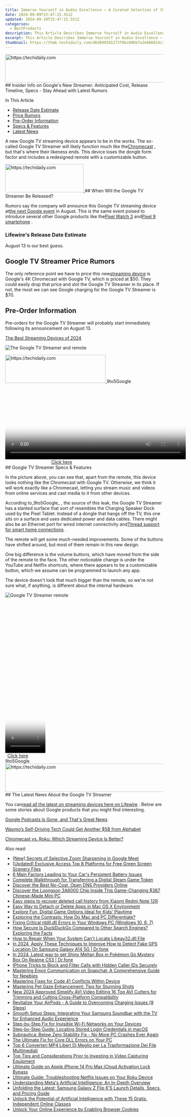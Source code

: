 ```yaml
---
title: Immerse Yourself in Audio Excellence – A Curated Selection of the 15 Best Movies with Dolby Atmos for Home Viewers
date: 2024-09-09T15:47:15.551Z
updated: 2024-09-10T15:47:15.551Z
categories:
  - BestProducts
description: This Article Describes Immerse Yourself in Audio Excellence – A Curated Selection of the 15 Best Movies with Dolby Atmos for Home Viewers
excerpt: This Article Describes Immerse Yourself in Audio Excellence – A Curated Selection of the 15 Best Movies with Dolby Atmos for Home Viewers
thumbnail: https://thmb.techidaily.com/d6d8993d1273f8bc00bb7a2e686014c201566f37966420d7b78cb492b551351d.jpg
---
```


<!-- affiliate ads begin -->
<a href="https://ephamedtechinc.pxf.io/c/5597632/2130531/26400" target="_top" id="2130531">
  <img src="//a.impactradius-go.com/display-ad/26400-2130531" border="0" alt="https://techidaily.com" width="728" height="90"/>
</a>
<img height="0" width="0" src="https://ephamedtechinc.pxf.io/i/5597632/2130531/26400" style="position:absolute;visibility:hidden;" border="0" />
<!-- affiliate ads end -->
## Insider Info on Google's New Streamer: Anticipated Cost, Release Timeline, Specs - Stay Ahead with Latest Rumors

In This Article

* [Release Date Estimate](https://www.lifewire.com/#toc-when-will-the-google-tv-streamer-be-released)
* [Price Rumors](https://www.lifewire.com/#toc-google-tv-streamer-price-rumors)
* [Pre-Order Information](https://www.lifewire.com/#toc-pre-order-information)
* [Specs & Features](https://www.lifewire.com/#toc-google-tv-streamer-specs--features)
* [Latest News](https://www.lifewire.com/#toc-the-latest-news-about-the-google-tv-streamer)

 A new Google TV streaming device appears to be in the works. The so-called Google TV Streamer will likely function much like the[Chromecast](https://www.lifewire.com/guide-to-chromecast-2438213) , but that's where their likeness ends. This device loses the dongle form factor and includes a redesigned remote with a customizable button.  

<!-- affiliate ads begin -->
<a href="https://aligracehair.sjv.io/c/5597632/2135412/19272" target="_top" id="2135412">
  <img src="//a.impactradius-go.com/display-ad/19272-2135412" border="0" alt="https://techidaily.com" width="250" height="90"/>
</a>
<img height="0" width="0" src="https://aligracehair.sjv.io/i/5597632/2135412/19272" style="position:absolute;visibility:hidden;" border="0" />
<!-- affiliate ads end -->
## When Will the Google TV Streamer Be Released?

 Rumors say the company will announce this Google TV streaming device at[the next Google event](https://www.lifewire.com/google-event-5205756) in August. This is the same event poised to introduce several other Google products like the[Pixel Watch 3](https://www.lifewire.com/google-pixel-watch-3-8431024) and[Pixel 9 smartphone](https://www.lifewire.com/google-pixel-9-8630767) .  

### Lifewire's Release Date Estimate

August 13 is our best guess.

## Google TV Streamer Price Rumors

 The only reference point we have to price this new[streaming device](https://www.lifewire.com/what-is-a-streaming-device-5208767) is Google's 4K Chromecast with Google TV, which is priced at $50\. They could easily drop that price and slot the Google TV Streamer in its place. If not, the most we can see Google charging for the Google TV Streamer is $70.

## Pre-Order Information

 Pre-orders for the Google TV Streamer will probably start immediately following its announcement on August 13.

[The Best Streaming Devices of 2024](https://www.lifewire.com/best-streaming-devices-8682806)

![The Google TV Streamer and remote](https://www.lifewire.com/thmb/-vnWbTJuk9OzmaxhkBjEiqhYPRA=/960x0/filters:no_upscale():max_bytes(200000):strip_icc():format(webp)/google-tv-streamer-remote-f778bf371f604247a3e9592a4f4d4f6b.jpg)

<!-- affiliate ads begin -->
<a href="https://wigfever.sjv.io/c/5597632/2014850/22899" target="_top" id="2014850">
  <img src="//a.impactradius-go.com/display-ad/22899-2014850" border="0" alt="https://techidaily.com" width="320" height="90"/>
</a>
<img height="0" width="0" src="https://wigfever.sjv.io/i/5597632/2014850/22899" style="position:absolute;visibility:hidden;" border="0" />
<!-- affiliate ads end -->
9to5Google

<!-- affiliate ads begin -->
<span id="1983472">
					<video width="576" height="240" style="cursor:pointer"
           poster="//a.impactradius-go.com/display-clicktoplayimage/1983472.png"
           onclick="if(!this.playClicked){this.play();this.setAttribute('controls',true);this.playClicked=true;}">
	   <source src="//a.impactradius-go.com/display-ad/22993-1983472">
	   <img src="//a.impactradius-go.com/display-clicktoplayimage/1983472.png" style="border: none; height: 100%; width: 100%; object-fit: contain">
	</video>
	<div style="width:360px;text-align:center"><a href="javascript:window.open(decodeURIComponent('https%3A%2F%2Fhomestyler.sjv.io%2Fc%2F5597632%2F1983472%2F22993'), '_blank');void(0);">Click here</a></div>
</span>
<img height="0" width="0" src="https://imp.pxf.io/i/5597632/1983472/22993" style="position:absolute;visibility:hidden;" border="0" />
<!-- affiliate ads end -->
## Google TV Streamer Specs & Features

 In the picture above, you can see that, apart from the remote, this device looks nothing like the Chromecast with Google TV. Otherwise, we think it will work exactly like a Chromecast, letting you stream music and videos from online services and cast media to it from other devices.

 According to_9to5Google_ , the source of this leak, the Google TV Streamer has a slanted surface that sort of resembles the Charging Speaker Dock used by the Pixel Tablet. Instead of a dongle that hangs off the TV, this one sits on a surface and uses dedicated power and data cables. There might also be an Ethernet port for wired internet connectivity and[Thread support for smart home connections](https://9to5google.com/2024/07/28/google-tv-streamer-fcc/) .

 The remote will get some much-needed improvements. Some of the buttons have shifted around, but most of them remain in this new design.

 One big difference is the volume buttons, which have moved from the side of the remote to the face. The other noticeable change is under the YouTube and Netflix shortcuts, where there appears to be a customizable button, which we assume can be programmed to launch any app.

 The device doesn't look that much bigger than the remote, so we're not sure what, if anything, is different about the internal hardware.  

![Google TV Streamer remote](https://www.lifewire.com/thmb/a47wfU6UCU7urolc1HR8HsvT2D8=/960x0/filters:no_upscale():max_bytes(200000):strip_icc():format(webp)/Google-TV-Streamer-Remote-ee116f9ff7d44f16a632d2414517c129.jpg)

<!-- affiliate ads begin -->
<span id="1975648">
					<video width="128" height="480" style="cursor:pointer"
           poster="//a.impactradius-go.com/display-clicktoplayimage/1975648.png"
           onclick="if(!this.playClicked){this.play();this.setAttribute('controls',true);this.playClicked=true;}">
	   <source src="//a.impactradius-go.com/display-ad/22993-1975648">
	   <img src="//a.impactradius-go.com/display-clicktoplayimage/1975648.png" style="border: none; height: 100%; width: 100%; object-fit: contain">
	</video>
	<div style="width:80px;text-align:center"><a href="javascript:window.open(decodeURIComponent('https%3A%2F%2Fhomestyler.sjv.io%2Fc%2F5597632%2F1975648%2F22993'), '_blank');void(0);">Click here</a></div>
</span>
<img height="0" width="0" src="https://imp.pxf.io/i/5597632/1975648/22993" style="position:absolute;visibility:hidden;" border="0" />
<!-- affiliate ads end -->
9to5Google

<!-- affiliate ads begin -->
<a href="https://appsumo.8odi.net/c/5597632/2123726/7443" target="_top" id="2123726">
  <img src="//a.impactradius-go.com/display-ad/7443-2123726" border="0" alt="https://techidaily.com" width="600" height="90"/>
</a>
<img height="0" width="0" src="https://appsumo.8odi.net/i/5597632/2123726/7443" style="position:absolute;visibility:hidden;" border="0" />
<!-- affiliate ads end -->
## The Latest News About the Google TV Streamer

 You can[read all the latest on streaming devices here on Lifewire](https://www.lifewire.com/streaming-news-4797038) . Below are some stories about Google products that you might find interesting.

[Google Podcasts Is Gone, and That's Great News](https://www.lifewire.com/google-podcasts-is-gone-8628147)

[Waymo’s Self-Driving Tech Could Get Another $5B from Alphabet](https://www.lifewire.com/alphabets-5-billion-dollar-waymo-investment-8682877)

[Chromecast vs. Roku: Which Streaming Device Is Better?](https://www.lifewire.com/chromecast-vs-roku-4580492)


<ins class="adsbygoogle"
     style="display:block"
     data-ad-format="autorelaxed"
     data-ad-client="ca-pub-7571918770474297"
     data-ad-slot="1223367746"></ins>



<ins class="adsbygoogle"
     style="display:block"
     data-ad-client="ca-pub-7571918770474297"
     data-ad-slot="8358498916"
     data-ad-format="auto"
     data-full-width-responsive="true"></ins>

<span class="atpl-alsoreadstyle">Also read:</span>
<div><ul>
<li><a href="https://extra-support.techidaily.com/new-secrets-of-selective-zoom-sharpening-in-google-meet/"><u>[New] Secrets of Selective Zoom Sharpening in Google Meet</u></a></li>
<li><a href="https://facebook-record-videos.techidaily.com/updated-exclusive-access-top-8-platforms-for-free-green-screen-scenery-files/"><u>[Updated] Exclusive Access  Top 8 Platforms for Free Green Screen Scenery Files</u></a></li>
<li><a href="https://tech-renaissance.techidaily.com/6-main-factors-leading-to-your-cars-persistent-battery-issues/"><u>6 Main Factors Leading to Your Car's Persistent Battery Issues</u></a></li>
<li><a href="https://tech-renaissance.techidaily.com/complete-walkthrough-for-transferring-a-digital-steam-game-token/"><u>Complete Walkthrough for Transferring a Digital Steam Game Token</u></a></li>
<li><a href="https://tech-renaissance.techidaily.com/discover-the-best-no-cost-open-dns-providers-online/"><u>Discover the Best No-Cost, Open DNS Providers Online</u></a></li>
<li><a href="https://tech-renaissance.techidaily.com/discover-the-loongson-3a6000-chip-inside-this-game-changing-387-chinese-made-mini-pc/"><u>Discover the Loongson 3A6000 Chip Inside This Game-Changing $387 Chinese-Made Mini PC</u></a></li>
<li><a href="https://phone-solutions.techidaily.com/easy-steps-to-recover-deleted-call-history-from-xiaomi-redmi-note-12r-by-fonelab-android-recover-call-logs/"><u>Easy steps to recover deleted call history from Xiaomi Redmi Note 12R</u></a></li>
<li><a href="https://tech-renaissance.techidaily.com/easy-way-to-detach-or-delete-apps-in-mac-os-x-environment/"><u>Easy Way to Detach or Delete Apps in Mac OS X Environment</u></a></li>
<li><a href="https://tech-renaissance.techidaily.com/explore-fun-digital-game-options-ideal-for-kids-playtime/"><u>Explore Fun, Digital Game Options Ideal for Kids' Playtime</u></a></li>
<li><a href="https://tech-renaissance.techidaily.com/exploring-the-contrasts-how-do-mac-and-pc-differentiate/"><u>Exploring the Contrasts: How Do Mac and PC Differentiate?</u></a></li>
<li><a href="https://tech-renaissance.techidaily.com/fixing-critical-ntdlldll-errors-in-your-windows-pc-windows-10-8-7/"><u>Fixing Critical ntdll.dll Errors in Your Windows PC (Windows 10, 8, 7)</u></a></li>
<li><a href="https://tech-renaissance.techidaily.com/how-secure-is-duckduckgo-compared-to-other-search-engines-exploring-the-facts/"><u>How Secure Is DuckDuckGo Compared to Other Search Engines? Exploring the Facts</u></a></li>
<li><a href="https://tech-renaissance.techidaily.com/how-to-repair-when-your-system-cant-locate-libeay32dll-file/"><u>How to Repair When Your System Can't Locate Libeay32.dll File</u></a></li>
<li><a href="https://fake-location.techidaily.com/in-2024-apply-these-techniques-to-improve-how-to-detect-fake-gps-location-on-samsung-galaxy-a14-5g-drfone-by-drfone-virtual-android/"><u>In 2024, Apply These Techniques to Improve How to Detect Fake GPS Location On Samsung Galaxy A14 5G | Dr.fone</u></a></li>
<li><a href="https://pokemon-go-android.techidaily.com/in-2024-latest-way-to-get-shiny-meltan-box-in-pokemon-go-mystery-box-on-realme-c53-drfone-by-drfone-virtual-android/"><u>In 2024, Latest way to get Shiny Meltan Box in Pokémon Go Mystery Box On Realme C53 | Dr.fone</u></a></li>
<li><a href="https://tech-renaissance.techidaily.com/iphone-tricks-to-block-and-filter-calls-with-hidden-caller-ids-securely/"><u>IPhone Tricks to Block and Filter Calls with Hidden Caller IDs Securely</u></a></li>
<li><a href="https://tech-renaissance.techidaily.com/mastering-emoji-communication-on-snapchat-a-comprehensive-guide-for-newbies/"><u>Mastering Emoji Communication on Snapchat: A Comprehensive Guide for Newbies</u></a></li>
<li><a href="https://tech-renaissance.techidaily.com/mastering-fixes-for-code-41-conflicts-within-device/"><u>Mastering Fixes for Code 41 Conflicts Within Device</u></a></li>
<li><a href="https://tech-renaissance.techidaily.com/1722866514907-mastering-pet-gaze-enhancement-tips-for-stunning-shots/"><u>Mastering Pet Gaze Enhancement: Tips for Stunning Shots</u></a></li>
<li><a href="https://smart-video-editing.techidaily.com/new-2024-approved-simplify-avi-video-editing-16-top-avi-cutters-for-trimming-and-cutting-cross-platform-compatibility/"><u>New 2024 Approved Simplify AVI Video Editing 16 Top AVI Cutters for Trimming and Cutting Cross-Platform Compatibility</u></a></li>
<li><a href="https://techno-recovery.techidaily.com/revitalize-your-airpods-a-guide-to-overcoming-charging-issues-9-steps/"><u>Revitalize Your AirPods - A Guide to Overcoming Charging Issues (9 Steps)</u></a></li>
<li><a href="https://tech-renaissance.techidaily.com/smooth-setup-steps-integrating-your-samsung-soundbar-with-the-tv-for-enhanced-audio-experience/"><u>Smooth Setup Steps: Integrating Your Samsung Soundbar with the TV for Enhanced Audio Experience</u></a></li>
<li><a href="https://tech-renaissance.techidaily.com/step-by-step-fix-for-invisible-wi-fi-networks-on-your-devices/"><u>Step-by-Step Fix for Invisible Wi-Fi Networks on Your Devices</u></a></li>
<li><a href="https://tech-renaissance.techidaily.com/step-by-step-guide-locating-stored-login-credentials-in-macos/"><u>Step-by-Step Guide: Locating Stored Login Credentials in macOS</u></a></li>
<li><a href="https://win-solutions.techidaily.com/subnautica-below-zero-stability-fix-no-more-pc-crashes-ever-again/"><u>Subnautica: Below Zero Stability Fix - No More PC Crashes Ever Again</u></a></li>
<li><a href="https://tech-renaissance.techidaily.com/the-ultimate-fix-for-core-dll-errors-on-your-pc/"><u>The Ultimate Fix for Core DLL Errors on Your PC</u></a></li>
<li><a href="https://tech-revival.techidaily.com/top-6-converteri-mp4-liberi-di-meglio-per-la-trasformazione-dei-file-multimediali/"><u>Top 6 Converteri MP4 Liberi Di Meglio per La Trasformazione Dei File Multimediali</u></a></li>
<li><a href="https://tech-renaissance.techidaily.com/top-tips-and-considerations-prior-to-investing-in-video-capturing-equipment/"><u>Top Tips and Considerations Prior to Investing in Video Capturing Equipment</u></a></li>
<li><a href="https://activate-lock.techidaily.com/ultimate-guide-on-apple-iphone-14-pro-max-icloud-activation-lock-bypass-by-drfone-ios/"><u>Ultimate Guide on Apple iPhone 14 Pro Max iCloud Activation Lock Bypass</u></a></li>
<li><a href="https://tech-renaissance.techidaily.com/ultimate-guide-troubleshooting-netflix-issues-on-your-roku-device/"><u>Ultimate Guide: Troubleshooting Netflix Issues on Your Roku Device</u></a></li>
<li><a href="https://tech-renaissance.techidaily.com/understanding-metas-artificial-intelligence-an-in-depth-overview/"><u>Understanding Meta's Artificial Intelligence: An In-Depth Overview</u></a></li>
<li><a href="https://tech-renaissance.techidaily.com/unfolding-the-latest-samsung-galaxy-z-flip-6s-launch-details-specs-and-pricing-guide/"><u>Unfolding the Latest: Samsung Galaxy Z Flip 6'S Launch Details, Specs, and Pricing Guide</u></a></li>
<li><a href="https://tech-renaissance.techidaily.com/unlock-the-potential-of-artificial-intelligence-with-these-15-gratis-independent-online-classes/"><u>Unlock the Potential of Artificial Intelligence with These 15 Gratis, Independent Online Classes</u></a></li>
<li><a href="https://tech-renaissance.techidaily.com/unlock-your-online-experience-by-enabling-browser-cookies/"><u>Unlock Your Online Experience by Enabling Browser Cookies</u></a></li>
</ul></div>
